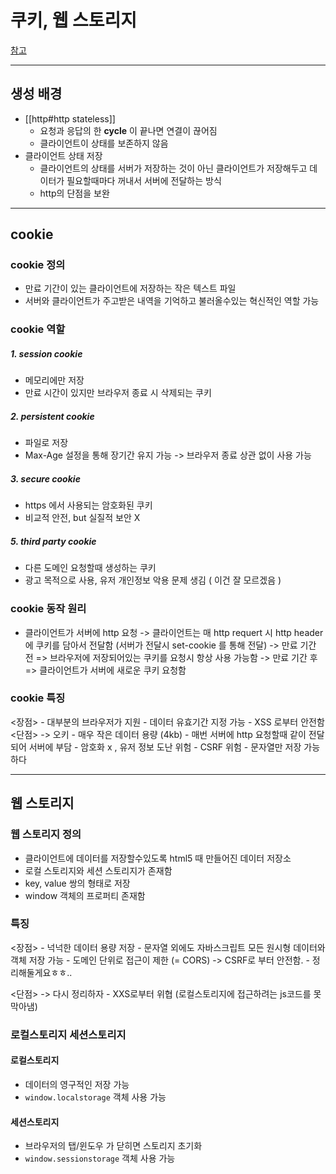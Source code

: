 # 쿠키, 웹 스토리지

[참고](https://velog.io/@hs0217/%EC%BF%A0%ED%82%A4-%EB%A1%9C%EC%BB%AC-%EC%8A%A4%ED%86%A0%EB%A6%AC%EC%A7%80-%EC%84%B8%EC%85%98-%EC%8A%A4%ED%86%A0%EB%A6%AC%EC%A7%80)

---

## 생성 배경

- [[http#http stateless]]
	- 요청과 응답의 한 **cycle** 이 끝나면 연결이 끊어짐
	-  클라이언트이 상태를 보존하지 않음
- 클라이언트 상태 저장
	- 클라이언트의 상태를 서버가 저장하는 것이 아닌 클라이언트가 저장해두고 데이터가 필요할때마다 꺼내서 서버에 전달하는 방식 
	- http의 단점을 보완
	  
---

## cookie 

 
### cookie 정의
 - 만료 기간이 있는 클라이언트에 저장하는 작은 텍스트 파일
 - 서버와 클라이언트가 주고받은 내역을 기억하고 불러올수있는 혁신적인 역할 가능

### cookie 역할
##### 1. session cookie
- 메모리에만 저장
- 만료 시간이 있지만 브라우저 종료 시 삭제되는 쿠키
##### 2. persistent cookie
- 파일로 저장
- Max-Age 설정을 통해 장기간 유지 가능 -> 브라우저 종료 상관 없이 사용 가능
##### 3. secure cookie
- https 에서 사용되는 암호화된 쿠키
- 비교적 안전, but 실질적 보안 X 
##### 5. third party cookie
- 다른 도메인 요청할때 생성하는 쿠키
- 광고 목적으로 사용, 유저 개인정보 악용 문제 생김 ( 이건 잘 모르겠음 )

### cookie 동작 원리
- 클라이언트가 서버에 http 요청 
-> 클라이언트는 매 http requert 시 http header에 쿠키를 담아서 전달함
	(서버가 전달시 set-cookie 를 통해 전달)
-> 만료 기간 전 =>  브라우저에 저장되어있는 쿠키를 요청시 항상 사용 가능함
-> 만료 기간 후 => 클라이언트가 서버에 새로운 쿠키 요청함

### cookie 특징
<장점>
	- 대부분의 브라우저가 지원
	- 데이터 유효기간 지정 가능
	-  XSS 로부터 안전함
<단점> -> 오키 
	- 매우 작은 데이터 용량 (4kb)
	- 매번 서버에 http 요청할때 같이 전달되어 서버에 부담
	- 암호화 x , 유저 정보 도난 위험
	- CSRF 위험 
	- 문자열만 저장 가능하다 

---

## 웹 스토리지

### 웹 스토리지 정의 
- 클라이언트에 데이터를 저장할수있도록 html5 때 만들어진 데이터 저장소
-  로컬 스토리지와 세션 스토리지가 존재함
- key, value 쌍의 형태로 저장
- window 객체의 프로퍼티 존재함 

### 특징 

<장점>
	- 넉넉한 데이터 용량 저장
	- 문자열 외에도 자바스크립트 모든 원시형 데이터와 객체 저장 가능
	- 도메인 단위로 접근이 제한 (= CORS) -> CSRF로 부터 안전함.
	- 정리해둘게요ㅎㅎ.. 

<단점> -> 다시 정리하자 
	- XXS로부터 위협 (로컬스토리지에 접근하려는 js코드를 못막아냄)

### 로컬스토리지 세션스토리지

#### 로컬스토리지
- 데이터의 영구적인 저장 가능
-  `window.localstorage`  객체 사용 가능 

#### 세션스토리지
- 브라우저의 탭/윈도우 가 닫히면 스토리지 초기화 
- `window.sessionstorage` 객체 사용 가능

